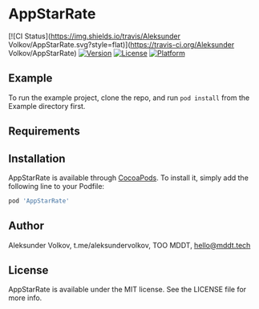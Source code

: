# AppStarRate

[![CI Status](https://img.shields.io/travis/Aleksunder Volkov/AppStarRate.svg?style=flat)](https://travis-ci.org/Aleksunder Volkov/AppStarRate)
[![Version](https://img.shields.io/cocoapods/v/AppStarRate.svg?style=flat)](https://cocoapods.org/pods/AppStarRate)
[![License](https://img.shields.io/cocoapods/l/AppStarRate.svg?style=flat)](https://cocoapods.org/pods/AppStarRate)
[![Platform](https://img.shields.io/cocoapods/p/AppStarRate.svg?style=flat)](https://cocoapods.org/pods/AppStarRate)

## Example

To run the example project, clone the repo, and run `pod install` from the Example directory first.

## Requirements

## Installation

AppStarRate is available through [CocoaPods](https://cocoapods.org). To install
it, simply add the following line to your Podfile:

```ruby
pod 'AppStarRate'
```

## Author

Aleksunder Volkov, t.me/aleksundervolkov, TOO MDDT, hello@mddt.tech

## License

AppStarRate is available under the MIT license. See the LICENSE file for more info.
